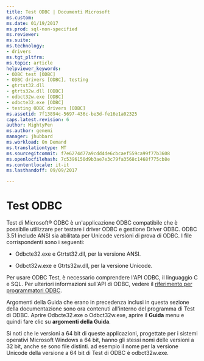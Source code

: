 ```yaml
---
title: Test ODBC | Documenti Microsoft
ms.custom: 
ms.date: 01/19/2017
ms.prod: sql-non-specified
ms.reviewer: 
ms.suite: 
ms.technology:
- drivers
ms.tgt_pltfrm: 
ms.topic: article
helpviewer_keywords:
- ODBC test [ODBC]
- ODBC drivers [ODBC], testing
- gtrtst32.dll
- gtrts32w.dll [ODBC]
- odbct32w.exe [ODBC]
- odbcte32.exe [ODBC]
- testing ODBC drivers [ODBC]
ms.assetid: 7f13894c-5697-436c-be3d-fe16e1a02325
caps.latest.revision: 6
author: MightyPen
ms.author: genemi
manager: jhubbard
ms.workload: On Demand
ms.translationtype: MT
ms.sourcegitcommit: f7e6274d77a9cdd4de6cbcaef559ca99f77b3608
ms.openlocfilehash: 7c5396150d9b3ae7e3c79fa3568c1468f775cb8e
ms.contentlocale: it-it
ms.lasthandoff: 09/09/2017

---
```

# <a name="odbc-test"></a>Test ODBC
Test di Microsoft® ODBC è un'applicazione ODBC compatibile che è possibile utilizzare per testare i driver ODBC e gestione Driver ODBC. ODBC 3.51 include ANSI sia abilitata per Unicode versioni di prova di ODBC. I file corrispondenti sono i seguenti:  
  
-   Odbcte32.exe e Gtrtst32.dll, per la versione ANSI.  
  
-   Odbct32w.exe e Gtrts32w.dll, per la versione Unicode.  
  
 Per usare ODBC Test, è necessario comprendere l'API ODBC, il linguaggio C e SQL. Per ulteriori informazioni sull'API di ODBC, vedere il [riferimento per programmatori ODBC](../odbc/reference/odbc-programmer-s-reference.md).  
  
 Argomenti della Guida che erano in precedenza inclusi in questa sezione della documentazione sono ora contenuti all'interno del programma di Test di ODBC. Aprire Odbcte32.exe o Odbct32w.exe, aprire il **Guida** menu e quindi fare clic su **argomenti della Guida**.  
  
 Si noti che le versioni a 64 bit di queste applicazioni, progettate per i sistemi operativi Microsoft Windows a 64 bit, hanno gli stessi nomi delle versioni a 32 bit, anche se sono file distinti. ad esempio il nome per la versione Unicode della versione a 64 bit di Test di ODBC è odbct32w.exe.

